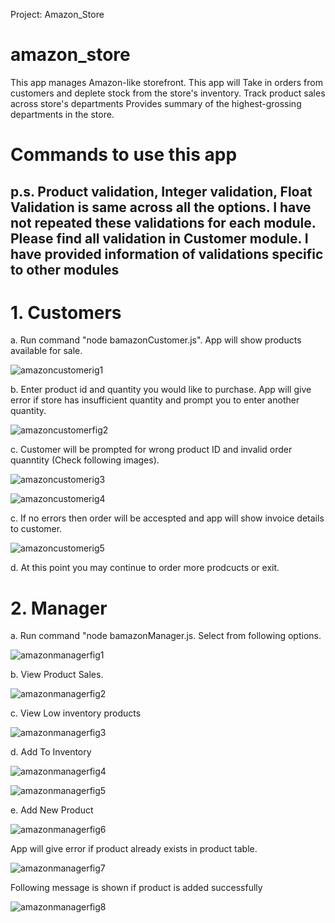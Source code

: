 Project: Amazon_Store

#  amazon_store
 This app manages  Amazon-like storefront.
 This app will 
 Take in orders from customers and deplete stock from the store's inventory. 
 Track product sales across store's departments
 Provides summary of the highest-grossing departments in the store.

# Commands to use this app
## p.s. Product validation, Integer validation, Float Validation is same across all the options. I have not repeated these validations for each module. Please find all validation in Customer module. I have provided information of validations specific to other modules
# 1.  Customers

a. Run command "node bamazonCustomer.js".
   App will show products available for sale.
 
  ![amazoncustomerig1](https://user-images.githubusercontent.com/5023549/44230285-ba5b0c80-a168-11e8-91f5-8e6652f013bc.png)
     

 b. Enter product id and quantity you would like to purchase.
    App will give error if store has insufficient quantity and prompt you to enter another quantity.
 
   ![amazoncustomerfig2](https://user-images.githubusercontent.com/5023549/44231143-19ba1c00-a16b-11e8-8e9a-b3a36c2bc50e.png)
      
 c. Customer will be prompted for wrong product ID and invalid order quanntity (Check following images).
 
   ![amazoncustomerig3](https://user-images.githubusercontent.com/5023549/44231046-dbbcf800-a16a-11e8-9008-77f059eb2c1e.png)

   ![amazoncustomerig4](https://user-images.githubusercontent.com/5023549/44231796-496a2380-a16d-11e8-9640-3366f93aabe2.png)

 c. If no errors then order will be accespted and app will show invoice details to customer.

   ![amazoncustomerig5](https://user-images.githubusercontent.com/5023549/44231797-496a2380-a16d-11e8-8bce-5c64ee131532.png)

 d. At this point you may continue to order more prodcucts or exit. 

# 2. Manager
  
a. Run command "node bamazonManager.js. Select from following options.

![amazonmanagerfig1](https://user-images.githubusercontent.com/5023549/44232632-a23abb80-a16f-11e8-8185-868502309904.png)


b. View Product Sales.


![amazonmanagerfig2](https://user-images.githubusercontent.com/5023549/44232633-a23abb80-a16f-11e8-8044-fed96791476b.png)

c. View Low inventory products


![amazonmanagerfig3](https://user-images.githubusercontent.com/5023549/44232634-a2d35200-a16f-11e8-866e-deee11dcb8e6.png)

d. Add To Inventory

![amazonmanagerfig4](https://user-images.githubusercontent.com/5023549/44233888-1a56b080-a173-11e8-9a56-359ddcfce925.png)

![amazonmanagerfig5](https://user-images.githubusercontent.com/5023549/44233889-1a56b080-a173-11e8-90ff-c49339196541.png)



e. Add New Product


![amazonmanagerfig6](https://user-images.githubusercontent.com/5023549/44283960-ef7d6280-a22d-11e8-9444-fca5fc9b7926.png)

 App will give error if product already exists in product table.
 
![amazonmanagerfig7](https://user-images.githubusercontent.com/5023549/44283961-ef7d6280-a22d-11e8-9b5d-d78f612f468d.png)

Following message is shown if product is added successfully

![amazonmanagerfig8](https://user-images.githubusercontent.com/5023549/44283963-f015f900-a22d-11e8-8289-ba9694a6d202.png)

 

